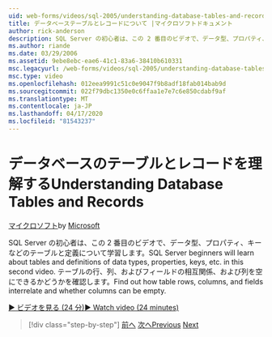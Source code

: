 ```yaml
---
uid: web-forms/videos/sql-2005/understanding-database-tables-and-records
title: データベーステーブルとレコードについて |マイクロソフトドキュメント
author: rick-anderson
description: SQL Server の初心者は、この 2 番目のビデオで、データ型、プロパティ、キーなどのテーブルと定義について学習します。 テーブルの行、列、..
ms.author: riande
ms.date: 03/29/2006
ms.assetid: 9ebe8ebc-eae6-41c1-83a6-38410b610331
msc.legacyurl: /web-forms/videos/sql-2005/understanding-database-tables-and-records
msc.type: video
ms.openlocfilehash: 012eea9991c51c0e9047f9b8adf18fab014bab9d
ms.sourcegitcommit: 022f79dbc1350e0c6ffaa1e7e7c6e850cdabf9af
ms.translationtype: MT
ms.contentlocale: ja-JP
ms.lasthandoff: 04/17/2020
ms.locfileid: "81543237"
---
```

# <a name="understanding-database-tables-and-records"></a><span data-ttu-id="0b857-104">データベースのテーブルとレコードを理解する</span><span class="sxs-lookup"><span data-stu-id="0b857-104">Understanding Database Tables and Records</span></span>

<span data-ttu-id="0b857-105">[マイクロソフト](https://github.com/microsoft)</span><span class="sxs-lookup"><span data-stu-id="0b857-105">by [Microsoft](https://github.com/microsoft)</span></span>

<span data-ttu-id="0b857-106">SQL Server の初心者は、この 2 番目のビデオで、データ型、プロパティ、キーなどのテーブルと定義について学習します。</span><span class="sxs-lookup"><span data-stu-id="0b857-106">SQL Server beginners will learn about tables and definitions of data types, properties, keys, etc. in this second video.</span></span> <span data-ttu-id="0b857-107">テーブルの行、列、およびフィールドの相互関係、および列を空にできるかどうかを確認します。</span><span class="sxs-lookup"><span data-stu-id="0b857-107">Find out how table rows, columns, and fields interrelate and whether columns can be empty.</span></span>

[<span data-ttu-id="0b857-108">&#9654; ビデオを見る (24 分)</span><span class="sxs-lookup"><span data-stu-id="0b857-108">&#9654; Watch video (24 minutes)</span></span>](https://channel9.msdn.com/Blogs/ASP-NET-Site-Videos/understanding-database-tables-and-records)

> [!div class="step-by-step"]
> <span data-ttu-id="0b857-109">[前へ](what-is-a-database.md)
> [次へ](more-about-column-data-types-and-other-properties.md)</span><span class="sxs-lookup"><span data-stu-id="0b857-109">[Previous](what-is-a-database.md)
[Next](more-about-column-data-types-and-other-properties.md)</span></span>
